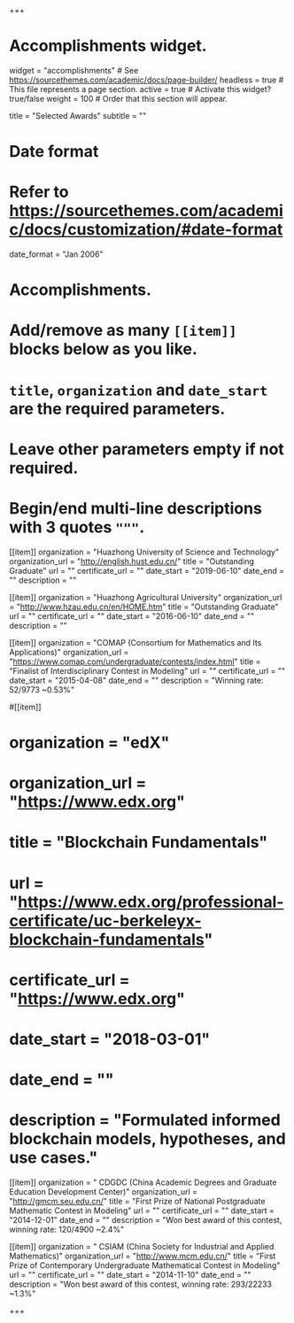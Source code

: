 +++
# Accomplishments widget.
widget = "accomplishments"  # See https://sourcethemes.com/academic/docs/page-builder/
headless = true  # This file represents a page section.
active = true  # Activate this widget? true/false
weight = 100  # Order that this section will appear.

title = "Selected Awards"
subtitle = ""

# Date format
#   Refer to https://sourcethemes.com/academic/docs/customization/#date-format
date_format = "Jan 2006"

# Accomplishments.
#   Add/remove as many `[[item]]` blocks below as you like.
#   `title`, `organization` and `date_start` are the required parameters.
#   Leave other parameters empty if not required.
#   Begin/end multi-line descriptions with 3 quotes `"""`.
[[item]]
  organization = "Huazhong University of Science and Technology"
  organization_url = "http://english.hust.edu.cn/"
  title = "Outstanding Graduate"
  url = ""
  certificate_url = ""
  date_start = "2019-06-10"
  date_end = ""
  description = ""


[[item]]
  organization = "Huazhong Agricultural University"
  organization_url = "http://www.hzau.edu.cn/en/HOME.htm"
  title = "Outstanding Graduate"
  url = ""
  certificate_url = ""
  date_start = "2016-06-10"
  date_end = ""
  description = ""


[[item]]
  organization = "COMAP (Consortium for Mathematics and Its Applications)"
  organization_url = "https://www.comap.com/undergraduate/contests/index.html"
  title = "Finalist of Interdisciplinary Contest in Modeling"
  url = ""
  certificate_url = ""
  date_start = "2015-04-08"
  date_end = ""
  description = "Winning rate: 52/9773 ~0.53%"

#[[item]]
#  organization = "edX"
#  organization_url = "https://www.edx.org"
#  title = "Blockchain Fundamentals"
#  url = "https://www.edx.org/professional-certificate/uc-berkeleyx-blockchain-fundamentals"
#  certificate_url = "https://www.edx.org"
#  date_start = "2018-03-01"
#  date_end = ""
#  description = "Formulated informed blockchain models, hypotheses, and use cases."

[[item]]
  organization = " CDGDC (China Academic Degrees and Graduate Education Development Center)"
  organization_url = "http://gmcm.seu.edu.cn/"
  title = "First Prize of National Postgraduate Mathematic Contest in Modeling"
  url = ""
  certificate_url = ""
  date_start = "2014-12-01"
  date_end = ""
  description = "Won best award of this contest, winning rate: 120/4900 ~2.4%"

[[item]]
  organization = " CSIAM (China Society for Industrial and Applied Mathematics)"
  organization_url = "http://www.mcm.edu.cn/"
  title = "First Prize of Contemporary Undergraduate Mathematical Contest in Modeling"
  url = ""
  certificate_url = ""
  date_start = "2014-11-10"
  date_end = ""
  description = "Won best award of this contest, winning rate: 293/22233 ~1.3%"

+++
